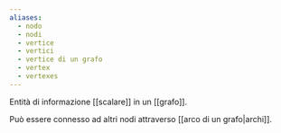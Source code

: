 ```yaml
---
aliases:
  - nodo
  - nodi
  - vertice
  - vertici
  - vertice di un grafo
  - vertex
  - vertexes
---
```

Entità di informazione [[scalare]] in un [[grafo]].

Può essere connesso ad altri nodi attraverso [[arco di un grafo|archi]].
